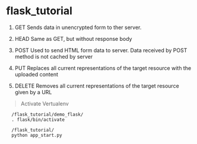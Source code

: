 # flask_tutorial

1. GET
   Sends data in unencrypted form to ther server.

2. HEAD
   Same as GET, but without response body

3. POST
   Used to send HTML form data to server. Data received by POST method is not cached by server

4. PUT
   Replaces all current representations of the target resource with the uploaded content

5. DELETE
   Removes all current representations of the target resource given by a URL

> Activate Vertualenv

      /flask_tutorial/demo_flask/
      . flask/bin/activate

      /flask_tutorial/
      python app_start.py
